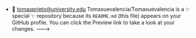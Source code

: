 - 👀 tomasprieto@university.edu
Tomasuevalencia/Tomasuevalencia is a ✨ special ✨ repository because its `README.md` (this file) appears on your GitHub profile.
You can click the Preview link to take a look at your changes.
--->

